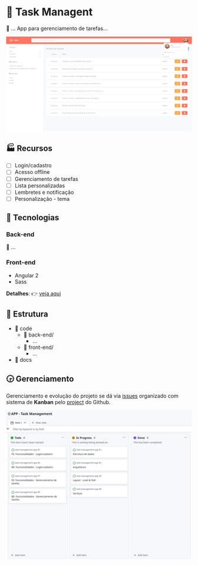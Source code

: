# :rocket: Task Managent

:construction: ...
App para gerenciamento de tarefas...

<div align="center">
    <img src="docs/preview-v1.0.png">
</div>

## :factory: Recursos

* [ ] Login/cadastro
* [ ] Acesso offline
* [ ] Gerenciamento de tarefas
* [ ] Lista personalizadas
* [ ] Lembretes e notificação
* [ ] Personalização - tema

## :wrench: Tecnologias

### Back-end

:construction: ...

### Front-end

* Angular 2
* Sass

__Detalhes__: :point_right: [ veja aqui ](code/front-end)
## :file_folder: Estrutura

* :file_folder: code
    * :open_file_folder: back-end/
        * ...
    * :open_file_folder: front-end/
        * ...
* :file_folder: docs

## :clock330: Gerenciamento

Gerenciamento e evolução do projeto se dá via [issues](https://github.com/chen-zhenn/task-management-app/issues) organizado com sistema de **Kanban** pelo [project](https://github.com/users/chen-zhenn/projects/7) do Github. 

<div align="center">
    <img src="docs/scrum-app-task-management.png">
</div>